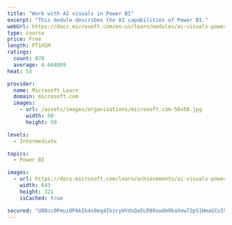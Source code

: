 ```yaml
---
title: "Work with AI visuals in Power BI"
excerpt: "This module describes the AI capabilities of Power BI."
webUrl: https://docs.microsoft.com/en-us/learn/modules/ai-visuals-power-bi/
type: course
price: Free
length: PT1H1M
ratings:
  count: 878
  average: 4.664009
heat: 53

provider:
  name: Microsoft Learn
  domain: microsoft.com
  images:
    - url: /assets/images/organizations/microsoft.com-50x50.jpg
      width: 50
      height: 50

levels:
  - Intermediate

topics:
  - Power BI

images:
  - url: https://docs.microsoft.com/learn/achievements/ai-visuals-power-bi-social.png
    width: 643
    height: 321
    isCached: true

secured: "U8Dcc0Pmui0PAkIk4s0eq4IkzcyHYdsQa5LR90swdm9kaXew72p51HmaGCoI92lhdjX9Lm+E+WDGEn58jCx5SDYk937sGYlTClWtB2zTiN3jRmM8Yehu+E7WTFIYCrKtfpI0kKgQtDOFE9zKqDUQ45Y544uGKqYG+uyr8CJ6kXMKFu5o8k8RXK+gfobBpLNnuXUpl2iuQ1BQpgP+4wVy+TG2NVFMWb3weWKNQTH2nJ3N5BBJTWR0F41Zp87z1VD7jqTVepwNiDWk1nvFpP9di6u/sWQ21ncINrrSiFM+LIxqhoLPT6RMbLDCdPwIM8FoQsCRptRJJ6Iv/HcDcG8LNlKCYD9VtyItUusIY1HaH43ln0kc+/puXlr/LKG3k0hyg7IvqiG4KWOeCne24XrcuflnNCoDZWSADLsgXcOE+I4=;mcvA0gRBUUlbSbgVIWEFzg=="
---
```


